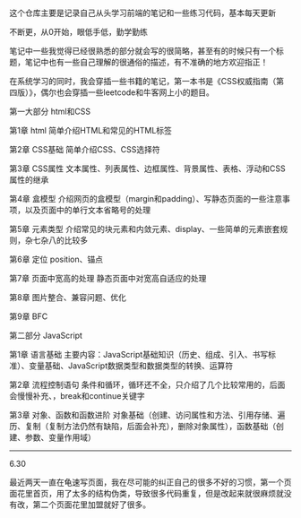 ﻿#

这个仓库主要是记录自己从头学习前端的笔记和一些练习代码，基本每天更新

不断更，从0开始，眼低手低，勤学勤练

笔记中一些我觉得已经很熟悉的部分就会写的很简略，甚至有的时候只有一个标题，笔记中也有一些自己理解的很通俗的描述，有不准确的地方欢迎指正！

在系统学习的同时，我会穿插一些书籍的笔记，第一本书是《CSS权威指南（第四版）》，偶尔也会穿插一些leetcode和牛客网上小的题目。




第一大部分 html和CSS

第1章 html    简单介绍HTML和常见的HTML标签

第2章 CSS基础    简单介绍CSS、CSS选择符

第3章 CSS属性    文本属性、列表属性、边框属性、背景属性、表格、浮动和CSS属性的继承

第4章 盒模型    介绍网页的盒模型（margin和padding）、写静态页面的一些注意事项，以及页面中的单行文本省略号的处理

第5章 元素类型    介绍常见的块元素和内敛元素、display、一些简单的元素嵌套规则，杂七杂八的比较多

第6章 定位    position、锚点

第7章 页面中宽高的处理    静态页面中对宽高自适应的处理

第8章 图片整合、兼容问题、优化

第9章 BFC



第二部分 JavaScript

第1章   语言基础  主要内容：JavaScript基础知识（历史、组成、引入、书写标准）、变量基础、JavaScript数据类型和数据类型的转换、运算符

第2章   流程控制语句    条件和循环，循环还不全，只介绍了几个比较常用的，后面会慢慢补充、，break和continue关键字

第3章    对象、函数和函数进阶    对象基础（创建、访问属性和方法、引用存储、遍历、复制（复制方法仍然有缺陷，后面会补充），删除对象属性），函数基础（创建、参数、变量作用域）



***

6.30

最近两天一直在龟速写页面，我在尽可能的纠正自己的很多不好的习惯，第一个页面花里首页，用了太多的结构伪类，导致很多代码重复，但是改起来就很麻烦就没有改，第二个页面花里加盟就好了很多。




